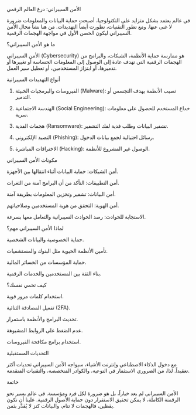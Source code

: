 
الأمن السيبراني: درع العالم الرقمي

في عالم يعتمد بشكل متزايد على التكنولوجيا، أصبحت حماية البيانات والمعلومات ضرورة لا غنى عنها. ومع تطور التقنيات، تطورت أيضاً التهديدات. من هنا نشأ مجال الأمن السيبراني ليكون الحصن الأول في مواجهة الهجمات الرقمية.

ما هو الأمن السيبراني؟

الأمن السيبراني (Cybersecurity) هو ممارسة حماية الأنظمة، الشبكات، والبرامج من الهجمات الرقمية التي تهدف عادة إلى الوصول إلى المعلومات الحساسة أو تغييرها أو تدميرها، أو ابتزاز المستخدمين، أو تعطيل سير العمل.

أنواع التهديدات السيبرانية

1. الفيروسات والبرمجيات الخبيثة (Malware): تصيب الأنظمة بهدف التجسس أو التدمير.


2. الهندسة الاجتماعية (Social Engineering): خداع المستخدم للحصول على معلومات سرية.


3. هجمات الفدية (Ransomware): تشفير البيانات وطلب فدية لفك التشفير.


4. التصيد الإلكتروني (Phishing): رسائل احتيالية لجمع بيانات الدخول.


5. الاختراقات المباشرة (Hacking): الوصول غير المشروع للأنظمة.



مكونات الأمن السيبراني

أمن الشبكات: حماية البيانات أثناء انتقالها بين الأجهزة.

أمن التطبيقات: التأكد من أن البرامج آمنة من الثغرات.

أمن البيانات: تشفير وتخزين المعلومات بطريقة آمنة.

أمن الهوية: التحقق من هوية المستخدمين وصلاحياتهم.

الاستجابة للحوادث: رصد الحوادث السيبرانية والتعامل معها بسرعة.


لماذا الأمن السيبراني مهم؟

حماية الخصوصية والبيانات الشخصية.

تأمين الأنظمة الحيوية مثل البنوك والمستشفيات.

حماية المؤسسات من الخسائر المالية.

بناء الثقة بين المستخدمين والخدمات الرقمية.


كيف تحمي نفسك؟

استخدام كلمات مرور قوية.

تفعيل المصادقة الثنائية (2FA).

تحديث البرامج والأنظمة باستمرار.

عدم الضغط على الروابط المشبوهة.

استخدام برامج مكافحة الفيروسات.


التحديات المستقبلية

مع دخول الذكاء الاصطناعي وإنترنت الأشياء، سيواجه الأمن السيبراني تحديات أكثر تعقيداً. لذا، من الضروري الاستثمار في التوعية، والكوادر المتخصصة، والتقنيات المتقدمة.

خاتمة

الأمن السيبراني لم يعد خياراً، بل هو ضرورة لكل فرد ومؤسسة. في عالم يسير نحو الرقمنة الكاملة، لا يمكن تحقيق الاستقرار دون حماية الأصول الرقمية. علينا أن نكون يقظين، فالهجمات لا تنام، والبيانات كنز لا يُقدَّر بثمن.
